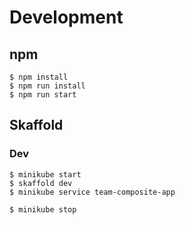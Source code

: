 # Development
## npm

```
$ npm install
$ npm run install
$ npm run start
```

## Skaffold
### Dev
```
$ minikube start
$ skaffold dev
$ minikube service team-composite-app
```

```
$ minikube stop
```
